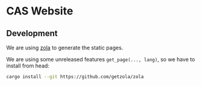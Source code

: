 # CAS Website

## Development

We are using [zola](https://getzola.org) to generate the static pages.

We are using some unreleased features `get_page(..., lang)`, so we have to install from head:

```bash
cargo install --git https://github.com/getzola/zola
```
